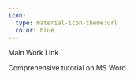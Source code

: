 ```yaml
---
icon:
  type: material-icon-theme:url
  color: blue
---
```

Main Work Link

Comprehensive tutorial on MS Word

